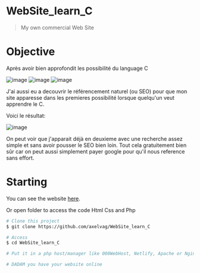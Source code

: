 # WebSite_learn_C

> My own commercial Web Site

# Objective

Après avoir bien approfondit les possibilité du language C


![image](images/image1)
![image](images/image2)
![image](images/image3)

J'ai aussi eu a decouvrir le référencement naturel (ou SEO) pour que mon site apparesse dans les premieres possibilité lorsque quelqu'un veut apprendre le C.

Voici le résultat:

![image](images/image3)

On peut voir que j'apparait déjà en deuxieme avec une recherche assez simple et sans avoir pousser le SEO bien loin. Tout cela gratuitement bien sûr car on peut aussi simplement payer google pour qu'il nous reference sans effort.

# Starting

You can see the website [here](https://codeclasse.netlify.app).

Or open folder to access the code Html Css and Php

```bash
# Clone this project
$ git clone https://github.com/axelvag/WebSite_learn_C

# Access
$ cd WebSite_learn_C

# Put it in a php host/manager like 000WebHost, Netlify, Apache or Nginx

# DADAM you have your website online
```
